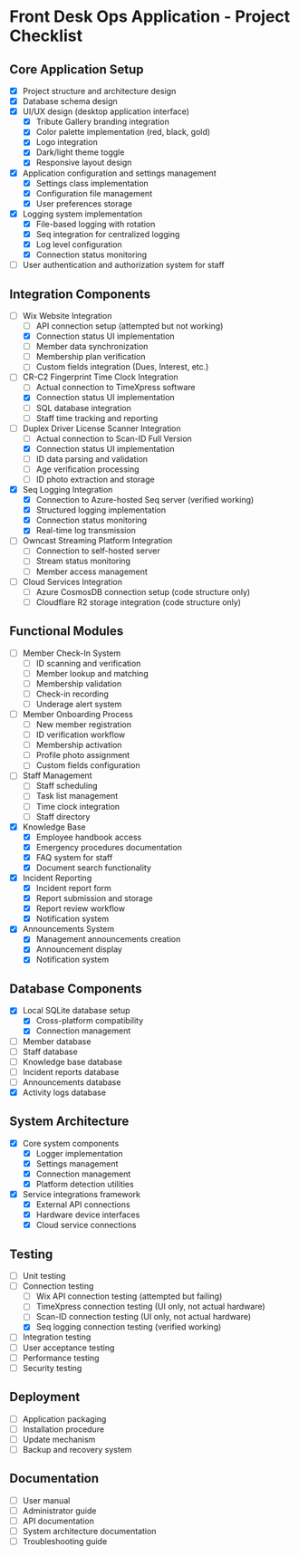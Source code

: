 # Front Desk Ops Application - Project Checklist

## Core Application Setup
- [x] Project structure and architecture design
- [x] Database schema design
- [x] UI/UX design (desktop application interface)
  - [x] Tribute Gallery branding integration
  - [x] Color palette implementation (red, black, gold)
  - [x] Logo integration
  - [x] Dark/light theme toggle
  - [x] Responsive layout design
- [x] Application configuration and settings management
  - [x] Settings class implementation
  - [x] Configuration file management
  - [x] User preferences storage
- [x] Logging system implementation
  - [x] File-based logging with rotation
  - [x] Seq integration for centralized logging
  - [x] Log level configuration
  - [x] Connection status monitoring
- [ ] User authentication and authorization system for staff

## Integration Components
- [ ] Wix Website Integration
  - [ ] API connection setup (attempted but not working)
  - [x] Connection status UI implementation
  - [ ] Member data synchronization
  - [ ] Membership plan verification
  - [ ] Custom fields integration (Dues, Interest, etc.)

- [ ] CR-C2 Fingerprint Time Clock Integration
  - [ ] Actual connection to TimeXpress software
  - [x] Connection status UI implementation
  - [ ] SQL database integration
  - [ ] Staff time tracking and reporting

- [ ] Duplex Driver License Scanner Integration
  - [ ] Actual connection to Scan-ID Full Version
  - [x] Connection status UI implementation
  - [ ] ID data parsing and validation
  - [ ] Age verification processing
  - [ ] ID photo extraction and storage

- [x] Seq Logging Integration
  - [x] Connection to Azure-hosted Seq server (verified working)
  - [x] Structured logging implementation
  - [x] Connection status monitoring
  - [x] Real-time log transmission

- [ ] Owncast Streaming Platform Integration
  - [ ] Connection to self-hosted server
  - [ ] Stream status monitoring
  - [ ] Member access management

- [ ] Cloud Services Integration
  - [ ] Azure CosmosDB connection setup (code structure only)
  - [ ] Cloudflare R2 storage integration (code structure only)

## Functional Modules
- [ ] Member Check-In System
  - [ ] ID scanning and verification
  - [ ] Member lookup and matching
  - [ ] Membership validation
  - [ ] Check-in recording
  - [ ] Underage alert system

- [ ] Member Onboarding Process
  - [ ] New member registration
  - [ ] ID verification workflow
  - [ ] Membership activation
  - [ ] Profile photo assignment
  - [ ] Custom fields configuration

- [ ] Staff Management
  - [ ] Staff scheduling
  - [ ] Task list management
  - [ ] Time clock integration
  - [ ] Staff directory

- [x] Knowledge Base
  - [x] Employee handbook access
  - [x] Emergency procedures documentation
  - [x] FAQ system for staff
  - [x] Document search functionality

- [x] Incident Reporting
  - [x] Incident report form
  - [x] Report submission and storage
  - [x] Report review workflow
  - [x] Notification system

- [x] Announcements System
  - [x] Management announcements creation
  - [x] Announcement display
  - [x] Notification system

## Database Components
- [x] Local SQLite database setup
  - [x] Cross-platform compatibility
  - [x] Connection management
- [ ] Member database
- [ ] Staff database
- [ ] Knowledge base database
- [ ] Incident reports database
- [ ] Announcements database
- [x] Activity logs database

## System Architecture
- [x] Core system components
  - [x] Logger implementation
  - [x] Settings management
  - [x] Connection management
  - [x] Platform detection utilities
- [x] Service integrations framework
  - [x] External API connections
  - [x] Hardware device interfaces
  - [x] Cloud service connections

## Testing
- [ ] Unit testing
- [ ] Connection testing
  - [ ] Wix API connection testing (attempted but failing)
  - [ ] TimeXpress connection testing (UI only, not actual hardware)
  - [ ] Scan-ID connection testing (UI only, not actual hardware)
  - [x] Seq logging connection testing (verified working)
- [ ] Integration testing
- [ ] User acceptance testing
- [ ] Performance testing
- [ ] Security testing

## Deployment
- [ ] Application packaging
- [ ] Installation procedure
- [ ] Update mechanism
- [ ] Backup and recovery system

## Documentation
- [ ] User manual
- [ ] Administrator guide
- [ ] API documentation
- [ ] System architecture documentation
- [ ] Troubleshooting guide
